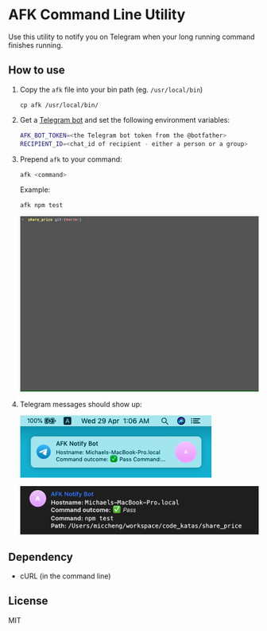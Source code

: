 # AFK Command Line Utility

Use this utility to notify you on Telegram when your long running command finishes running.

## How to use

1. Copy the `afk` file into your bin path (eg. `/usr/local/bin`)

    ```
    cp afk /usr/local/bin/
    ```

2. Get a [Telegram bot](https://core.telegram.org/bots) and set the following environment variables:

    ```bash
    AFK_BOT_TOKEN=<the Telegram bot token from the @botfather>
    RECIPIENT_ID=<chat_id of recipient - either a person or a group>
    ```
3. Prepend `afk` to your command:

    ```bash
    afk <command>
    ```

    Example:

    ```bash
    afk npm test
    ```
    
    ![Using afk](./part1.gif)

4. Telegram messages should show up:
    
    ![MacOS Notification](./macos_notification.png)
    
    ![Telegram Message](./telegram_message.png)

## Dependency

- cURL (in the command line)

## License

MIT
